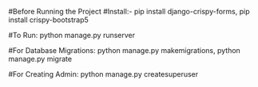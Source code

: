 #Before Running the Project
#Install:-
pip install django-crispy-forms,
pip install crispy-bootstrap5

#To Run:
python manage.py runserver

#For Database Migrations:
python manage.py makemigrations,
python manage.py migrate

#For Creating Admin:
python manage.py createsuperuser
